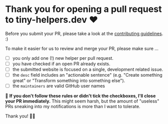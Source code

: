 # Thank you for opening a pull request to tiny-helpers.dev ❤️

Before you submit your PR, please take a look at the [contributing guidelines](https://github.com/stefanjudis/tiny-helpers/blob/master/CONTRIBUTING.md). :)

To make it easier for us to review and merge your PR, please make sure …

- [ ] you only add one (!) new helper per pull request.
- [ ] you have checked if an open PR already exists.
- [ ] the submitted website is focused on a single, development related issue.
- [ ] the `desc` field includes an "actionable sentence" (e.g. "Create something great" or "Transform something into something else").
- [ ] the `maintainers` are valid GitHub user names

🚨 **If you don't follow these rules or didn't tick the checkboxes, I'll close your PR immediately.** This might seem harsh, but the amount of "useless" PRs sneaking into my notifications is more than I want to tolerate.

Thank you! 🙇‍♂️
